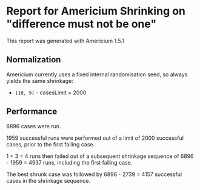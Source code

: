 # Report for Americium Shrinking on "difference must not be one"

This report was generated with Americium 1.5.1

## Normalization

Americium currently uses a fixed internal randomisation seed, so always yields the same shrinkage:

* ``[10, 9]`` - casesLimit = 2000


## Performance

6896 cases were run.

1959 successful runs were performed out of a limit of 2000 successful cases, prior to the first failing case.

1 + 3 = 4 runs then failed out of a subsequent shrinkage sequence of 6896 - 1959 = 4937 runs, including the first failing case.

The best shrunk case was followed by 6896 - 2739 = 4157 successful cases in the shrinkage sequence.
